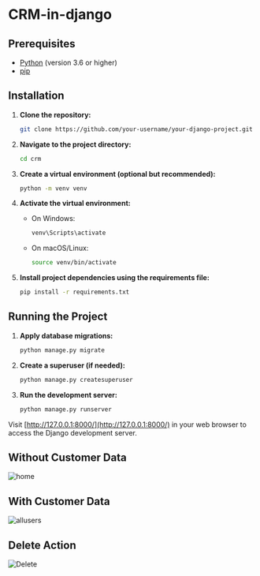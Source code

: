 # CRM-in-django

## Prerequisites

- [Python](https://www.python.org/) (version 3.6 or higher)
- [pip](https://pip.pypa.io/en/stable/)

## Installation

1. **Clone the repository:**

    ```bash
    git clone https://github.com/your-username/your-django-project.git
    ```

2. **Navigate to the project directory:**

    ```bash
    cd crm
    ```

3. **Create a virtual environment (optional but recommended):**

    ```bash
    python -m venv venv
    ```

4. **Activate the virtual environment:**

    - On Windows:

      ```bash
      venv\Scripts\activate
      ```

    - On macOS/Linux:

      ```bash
      source venv/bin/activate
      ```

5. **Install project dependencies using the requirements file:**

    ```bash
    pip install -r requirements.txt
    ```

## Running the Project

1. **Apply database migrations:**

    ```bash
    python manage.py migrate
    ```

2. **Create a superuser (if needed):**

    ```bash
    python manage.py createsuperuser
    ```

3. **Run the development server:**

    ```bash
    python manage.py runserver
    ```

Visit [http://127.0.0.1:8000/](http://127.0.0.1:8000/) in your web browser to access the Django development server.

## Without Customer Data
![home](https://github.com/Nandhukriss/CRM-in-django/assets/103727372/63f84067-831a-4cb8-a488-1843bbcb3307)

## With Customer Data

![allusers](https://github.com/Nandhukriss/CRM-in-django/assets/103727372/197cb039-cced-40a9-b7fe-66fc3cf7543f)

## Delete Action

![Delete](https://github.com/Nandhukriss/CRM-in-django/assets/103727372/c280a239-2184-437d-8c97-348a46658329)
